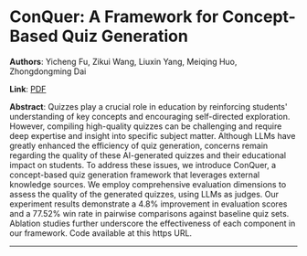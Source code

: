 # ConQuer: A Framework for Concept-Based Quiz Generation 

**Authors**: Yicheng Fu, Zikui Wang, Liuxin Yang, Meiqing Huo, Zhongdongming Dai  

**Link**: [PDF](https://arxiv.org/pdf/2503.14662)  

**Abstract**: Quizzes play a crucial role in education by reinforcing students' understanding of key concepts and encouraging self-directed exploration. However, compiling high-quality quizzes can be challenging and require deep expertise and insight into specific subject matter. Although LLMs have greatly enhanced the efficiency of quiz generation, concerns remain regarding the quality of these AI-generated quizzes and their educational impact on students. To address these issues, we introduce ConQuer, a concept-based quiz generation framework that leverages external knowledge sources. We employ comprehensive evaluation dimensions to assess the quality of the generated quizzes, using LLMs as judges. Our experiment results demonstrate a 4.8% improvement in evaluation scores and a 77.52% win rate in pairwise comparisons against baseline quiz sets. Ablation studies further underscore the effectiveness of each component in our framework. Code available at this https URL. 

---
